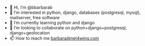 - 👋 Hi, I’m @bbarbarab
- 👀 I’m interested in python, django, databases (postgresql, mysql), mailserver, free software
- 🌱 I’m currently learning python and django
- 💞️ I’m looking to collaborate on python+django+postgresql, django+geolocation
- 📫 How to reach me barbara@net4wing.com

<!---
bbarbarab/bbarbarab is a ✨ special ✨ repository because its `README.md` (this file) appears on your GitHub profile.
You can click the Preview link to take a look at your changes.
--->
